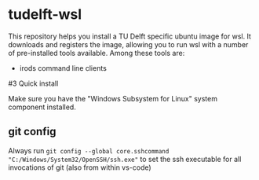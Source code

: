 # tudelft-wsl

This repository helps you install a TU Delft specific ubuntu image for wsl. It downloads and registers the image, allowing you to run wsl with a number of pre-installed tools available. Among these tools are:
- irods command line clients

#3 Quick install

Make sure you have the "Windows Subsystem for Linux" system component installed.

## git config

Always run `git config --global core.sshcommand "C:/Windows/System32/OpenSSH/ssh.exe"` to set the ssh executable for all invocations of git (also from within vs-code)